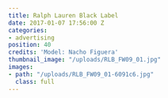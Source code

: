 ```yaml
---
title: Ralph Lauren Black Label
date: 2017-01-07 17:56:00 Z
categories:
- advertising
position: 40
credits: 'Model: Nacho Figuera'
thumbnail_image: "/uploads/RLB_FW09_01.jpg"
images:
- path: "/uploads/RLB_FW09_01-6091c6.jpg"
  class: full
---
```


